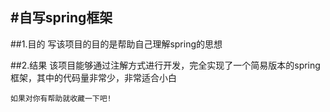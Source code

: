 #自写spring框架
---
##1.目的
写该项目的目的是帮助自己理解spring的思想

##2.结果
该项目能够通过注解方式进行开发，完全实现了一个简易版本的spring框架，其中的代码量非常少，非常适合小白

```如果对你有帮助就收藏一下吧!```